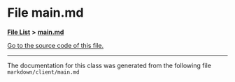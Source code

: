 
# File main.md


[**File List**](files.md) **>** [**main.md**](main_8md.md)

[Go to the source code of this file.](main_8md_source.md)



























------------------------------
The documentation for this class was generated from the following file `markdown/client/main.md`